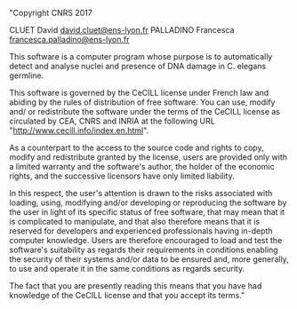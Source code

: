 "Copyright CNRS 2017

CLUET David           david.cluet@ens-lyon.fr
PALLADINO Francesca   francesca.palladino@ens-lyon.fr

This software is a computer program whose purpose is to automatically detect and analyse nuclei
and presence of DNA damage in C. elegans germline.

This software is governed by the CeCILL  license under French law and abiding by the rules
of distribution of free software. You can use, modify and/ or redistribute the software
under the terms of the CeCILL license as circulated by CEA, CNRS and INRIA at the following URL
"http://www.cecill.info/index.en.html". 

As a counterpart to the access to the source code and  rights to copy, modify and redistribute
granted by the license, users are provided only with a limited warranty  and the software's author,
the holder of the economic rights, and the successive licensors have only limited liability. 

In this respect, the user's attention is drawn to the risks associated with loading, using, modifying
and/or developing or reproducing the software by the user in light of its specific status of free
software, that may mean  that it is complicated to manipulate, and that also therefore means  that
it is reserved for developers  and  experienced professionals having in-depth computer knowledge. Users
are therefore encouraged to load and test the software's suitability as regards their requirements
in conditions enabling the security of their systems and/or data to be ensured and, more generally,
to use and operate it in the same conditions as regards security. 

The fact that you are presently reading this means that you have had knowledge of the CeCILL license
and that you accept its terms."
